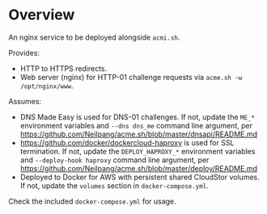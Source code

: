 # Overview

An nginx service to be deployed alongside `acmi.sh`.

Provides:

- HTTP to HTTPS redirects.
- Web server (nginx) for HTTP-01 challenge requests via `acme.sh -w /opt/nginx/www`.

Assumes:

- DNS Made Easy is used for DNS-01 challenges. If not, update the `ME_*` environment variables and `--dns dns_me` command line argument, per https://github.com/Neilpang/acme.sh/blob/master/dnsapi/README.md
- https://github.com/docker/dockercloud-haproxy is used for SSL termination. If not, update the `DEPLOY_HAPROXY_*` environment variables and `--deploy-hook haproxy` command line argument, per https://github.com/Neilpang/acme.sh/blob/master/deploy/README.md
- Deployed to Docker for AWS with persistent shared CloudStor volumes. If not, update the `volumes` section in `docker-compose.yml`.

Check the included `docker-compose.yml` for usage.

